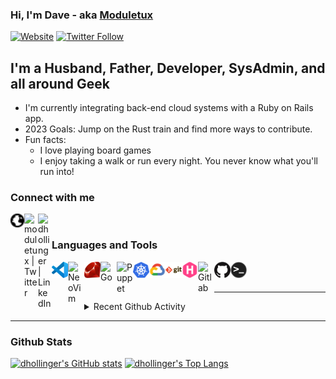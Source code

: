 ### Hi, I'm Dave - aka [Moduletux][website]

[![Website](https://img.shields.io/website?=label=moduletux.com&style=for-the-badge&url=https%3A%2F%2Fmoduletux.com)](https://moduletux.com)
[![Twitter Follow](https://img.shields.io/twitter/follow/moduletux?color=1DA1F2&logo=twitter&style=for-the-badge)](https://twitter.com/intent/follow?original_referer=https%3A%2F%2Fgithub.com%2Fdhollinger&screen_name=moduletux)

## I'm a Husband, Father, Developer, SysAdmin, and all around Geek

- I'm currently integrating back-end cloud systems with a Ruby on Rails app.
- 2023 Goals: Jump on the Rust train and find more ways to contribute.
- Fun facts:
  - I love playing board games
  - I enjoy taking a walk or run every night. You never know what you'll run into!

### Connect with me

[<img align="left" alt="moduletux.com" width="22px" src="https://raw.githubusercontent.com/iconic/open-iconic/master/svg/globe.svg" />][website]
[<img align="left" alt="moduletux | Twitter" width="22px" src="https://cdn.jsdelivr.net/npm/simple-icons@v3/icons/twitter.svg" />][twitter]
[<img align="left" alt="dhollinger | LinkedIn" width="22px" src="https://cdn.jsdelivr.net/npm/simple-icons@v3/icons/linkedin.svg" />][linkedin]

<br />

### Languages and Tools

[<img align="left" alt="Visual Studio Code" width="26px" src="https://raw.githubusercontent.com/github/explore/80688e429a7d4ef2fca1e82350fe8e3517d3494d/topics/visual-studio-code/visual-studio-code.png" />][website]
[<img align="left" alt="NeoVim" width="26px" src="https://images.opencollective.com/neovim/e8d9dd0/logo/256.png" />][website]
[<img align="left" alt="Ruby" width="26px" src="https://raw.githubusercontent.com/github/explore/80688e429a7d4ef2fca1e82350fe8e3517d3494d/topics/ruby/ruby.png" />][website]

[<img align="left" alt="Go" width="26px" src="https://raw.githubusercontent.com/abranhe/programming-languages-logos/master/src/go/go_128x128.png" />][website]

[<img align="left" alt="Puppet" width="26px" color="yellow" src="https://raw.githubusercontent.com/ryanoasis/nerd-fonts/498ebf372bfc84731df6fe9411c909b4e97b1ec0/src/svgs/puppet.svg" />][website]

[<img align="left" alt="Kubernetes" width="26px" src="https://raw.githubusercontent.com/devicons/devicon/9f4f5cdb393299a81125eb5127929ea7bfe42889/icons/kubernetes/kubernetes-plain.svg" />][website]

[<img align="left" alt="Google Cloud" width="26px" src="https://raw.githubusercontent.com/devicons/devicon/9f4f5cdb393299a81125eb5127929ea7bfe42889/icons/googlecloud/googlecloud-original.svg" />][website]

[<img align="left" alt="Git" width="26px" src="https://raw.githubusercontent.com/github/explore/80688e429a7d4ef2fca1e82350fe8e3517d3494d/topics/git/git.png" />][website]

[<img align="left" alt="Hugo" width="26px" src="https://raw.githubusercontent.com/devicons/devicon/1119b9f84c0290e0f0b38982099a2bd027a48bf1/icons/hugo/hugo-plain.svg" />][website]

[<img align="left" alt="Gitlab" width="26px" src="https://cdn.iconscout.com/icon/free/png-256/gitlab-282507.png" />][website]

[<img align="left" alt="Github" width="26px" src="https://raw.githubusercontent.com/github/explore/78df643247d429f6cc873026c0622819ad797942/topics/github/github.png" />][website]

[<img align="left" alt="Terminal" width="26px" src="https://raw.githubusercontent.com/github/explore/80688e429a7d4ef2fca1e82350fe8e3517d3494d/topics/terminal/terminal.png" />][website]

<br />
<br />
<!-- ### 📕 Latest Blog Posts -->

<!-- BLOG-POST-LIST:START -->
<!-- BLOG-POST-LIST:END -->

---

<details>
  <summary>Recent Github Activity</summary>

  <!--START_SECTION:activity-->
1. 🗣 Commented on [#151](https://github.com/voxpupuli/webhook-go/pull/151#issuecomment-2130090247) in [voxpupuli/webhook-go](https://github.com/voxpupuli/webhook-go)
2. 🎉 Merged PR [#159](https://github.com/voxpupuli/webhook-go/pull/159) in [voxpupuli/webhook-go](https://github.com/voxpupuli/webhook-go)
3. 🎉 Merged PR [#157](https://github.com/voxpupuli/webhook-go/pull/157) in [voxpupuli/webhook-go](https://github.com/voxpupuli/webhook-go)
4. 🎉 Merged PR [#155](https://github.com/voxpupuli/webhook-go/pull/155) in [voxpupuli/webhook-go](https://github.com/voxpupuli/webhook-go)
5. 🎉 Merged PR [#149](https://github.com/voxpupuli/webhook-go/pull/149) in [voxpupuli/webhook-go](https://github.com/voxpupuli/webhook-go)
  <!--END_SECTION:activity-->

</details>

--- 

### Github Stats
[![dhollinger's GitHub stats](https://github-readme-stats-dhollinger.vercel.app/api?username=dhollinger&count_private=true&show_icons=true&theme=onedark)](https://github.com/anuraghazra/github-readme-stats)
[![dhollinger's Top Langs](https://github-readme-stats-dhollinger.vercel.app/api/top-langs/?username=dhollinger&count_private=true&hide=c%2B%2B,c,java,ragel,glsl,html,cmake,makefile&theme=onedark&layout=compact)](https://github.com/anuraghazra/github-readme-stats)

[website]: https://moduletux.com
[twitter]: https://twitter.com/moduletux
[linkedin]: https://linkedin.com/in/dhollinger
